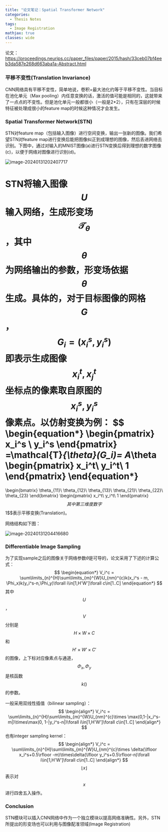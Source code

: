 ```yaml
---
title: "论文笔记：Spatial Transformer Network"
categories:
  - Thesis Notes
tags:
  - Image Registration
mathjax: true
classes: wide
---
```






论文：https://proceedings.neurips.cc/paper_files/paper/2015/hash/33ceb07bf4eeb3da587e268d663aba1a-Abstract.html

### 平移不变性(Translation Invariance)

CNN网络具有平移不变性，简单地说，卷积+最大池化约等于平移不变性。当目标在池化单元（Max pooling）内任意变换的话，激活的值可能是相同的，这就带来了一点点的不变性。但是池化单元一般都很小（一般是2*2），只有在深层的时候特征被处理成很小的feature map的时候这种情况才会发生。

### Spatial Transformer Network(STN)

STN对feature map（包括输入图像）进行空间变换，输出一张新的图像。我们希望STN对feature map进行变换后能把图像纠正到成理想的图像，然后丢进网络去识别。下图中，通过对输入的MNIST图像(a)进行STN变换后得到理想的数字图像(c)，以便于网络对图像进行识别(d)。

![image-20240131202407717](C:\Users\wang_sj\AppData\Roaming\Typora\typora-user-images\image-20240131202407717.png)

STN将输入图像$$U$$输入网络，生成形变场$$\mathcal{T}_{\theta}$$，其中$$\theta$$为网络输出的参数，形变场依据$$\theta$$生成。具体的，对于目标图像的网格$$G$$，$$G_i=(x_i^s,y_i^s)$$即表示生成图像$$x_i^t,x_j^t$$坐标点的像素取自原图的$$x_i^s,y_i^s$$像素点。以仿射变换为例：
$$
\begin{equation*}
\begin{pmatrix}
x_i^s \\ y_i^s
\end{pmatrix}
=\mathcal{T}_{\theta}(G_i)=
A_\theta
\begin{pmatrix}
x_i^t\\ y_i^t\\ 1
\end{pmatrix}
\end{equation*}
=
\begin{bmatrix}
\theta_{11}\ \theta_{12}\ \theta_{13}\\
\theta_{21}\ \theta_{22}\ \theta_{23}
\end{bmatrix}
\begin{pmatrix}
x_i^t\\ y_i^t\\ 1
\end{pmatrix}
$$
其中第三维度数字$$1$$表示平移变换(Translation)。

网络结构如下图：

![image-20240131204416680](C:\Users\wang_sj\AppData\Roaming\Typora\typora-user-images\image-20240131204416680.png)

### Differentiable Image Sampling

为了实现sample之后的图像关于网络参数$\theta$是可导的，论文采用了下述的计算公式：
$$
\begin{equation*}
V_i^c = \sum\limits_{n}^{H}\sum\limits_{m}^{W}U_{nm}^{c}k(x_i^s - m, \Phi_x)k(y_i^s-n,\Phi_y)\forall i\in[1,H'W']\forall c\in[1..C]
\end{equation*}
$$
其中$$U$$，$$V$$分别是$$H\times W\times C$$和$$H'\times W'\times C'$$的图像，上下标对应像素点与通道，$$\Phi_x,\Phi_y$$是核函数$$k()$$的参数。

一般采用双线性插值（bilinear sampling）：
$$
\begin{align*}
V_i^c = \sum\limits_{n}^{H}\sum\limits_{m}^{W}U_{nm}^{c}\times \max(0,1-|x_i^s-m|)\times\max(0, 1-|y_i^s-n|)\forall i\in[1,H'W']\forall c\in[1..C]
\end{align*}
$$
也有integer sampling kernel：
$$
\begin{align*}
V_i^c = \sum\limits_{n}^{H}\sum\limits_{m}^{W}U_{nm}^{c}\times \delta(\lfloor x_i^s+0.5\rfloor -m)\times\delta(\lfloor y_i^s+0.5\rfloor-n)\forall i\in[1,H'W']\forall c\in[1..C]
\end{align*}
$$
$$\lfloor x\rfloor$$表示对$$x$$进行四舍五入操作。



### Conclusion

STN模块可以插入CNN网络中作为一个独立模块以提高网络准确性。另外，STN所提出的形变场也可以利用与图像配准领域(Image Registration)
